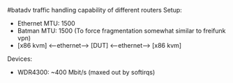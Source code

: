 #batadv traffic handling capability of different routers
Setup:
* Ethernet MTU: 1500
* Batman MTU: 1500 (To force fragmentation somewhat similar to freifunk vpn)
* [x86 kvm] <--ethernet--> [DUT] <--ethernet--> [x86 kvm]

Devices:
- WDR4300: ~400 Mbit/s (maxed out by softirqs)
